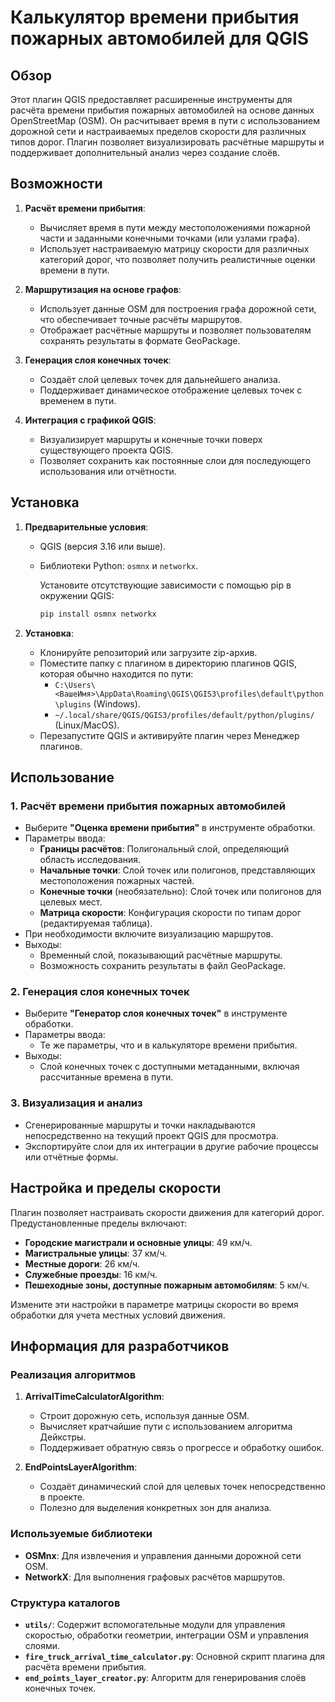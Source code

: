 # Калькулятор времени прибытия пожарных автомобилей для QGIS

## Обзор

Этот плагин QGIS предоставляет расширенные инструменты для расчёта времени прибытия пожарных автомобилей на основе данных OpenStreetMap (OSM). Он  расчитывает время в пути с использованием дорожной сети и настраиваемых пределов скорости для различных типов дорог. Плагин позволяет визуализировать расчётные маршруты и поддерживает дополнительный анализ через создание слоёв.

## Возможности

1. **Расчёт времени прибытия**:
   - Вычисляет время в пути между местоположениями пожарной части и заданными конечными точками (или узлами графа).
   - Использует настраиваемую матрицу скорости для различных категорий дорог, что позволяет получить реалистичные оценки времени в пути.

2. **Маршрутизация на основе графов**:
   - Использует данные OSM для построения графа дорожной сети, что обеспечивает точные расчёты маршрутов.
   - Отображает расчётные маршруты и позволяет пользователям сохранять результаты в формате GeoPackage.

3. **Генерация слоя конечных точек**:
   - Создаёт слой целевых точек для дальнейшего анализа.
   - Поддерживает динамическое отображение целевых точек с временем в пути.

4. **Интеграция с графикой QGIS**:
   - Визуализирует маршруты и конечные точки поверх существующего проекта QGIS.
   - Позволяет сохранить как постоянные слои для последующего использования или отчётности.

## Установка

1. **Предварительные условия**:
   - QGIS (версия 3.16 или выше).
   - Библиотеки Python: `osmnx` и `networkx`.

     Установите отсутствующие зависимости с помощью pip в окружении QGIS:
     ```bash
     pip install osmnx networkx
     ```

2. **Установка**:
   - Клонируйте репозиторий или загрузите zip-архив.
   - Поместите папку с плагином в директорию плагинов QGIS, которая обычно находится по пути:
     - `C:\Users\<ВашеИмя>\AppData\Roaming\QGIS\QGIS3\profiles\default\python\plugins` (Windows).
     - `~/.local/share/QGIS/QGIS3/profiles/default/python/plugins/` (Linux/MacOS).
   - Перезапустите QGIS и активируйте плагин через Менеджер плагинов.

## Использование

### 1. **Расчёт времени прибытия пожарных автомобилей**
   - Выберите **"Оценка времени прибытия"** в инструменте обработки.
   - Параметры ввода:
     - **Границы расчётов**: Полигональный слой, определяющий область исследования.
     - **Начальные точки**: Слой точек или полигонов, представляющих местоположения пожарных частей.
     - **Конечные точки** (необязательно): Слой точек или полигонов для целевых мест.
     - **Матрица скорости**: Конфигурация скорости по типам дорог (редактируемая таблица).
   - При необходимости включите визуализацию маршрутов.
   - Выходы:
     - Временный слой, показывающий расчётные маршруты.
     - Возможность сохранить результаты в файл GeoPackage.

### 2. **Генерация слоя конечных точек**
   - Выберите **"Генератор слоя конечных точек"** в инструменте обработки.
   - Параметры ввода:
     - Те же параметры, что и в калькуляторе времени прибытия.
   - Выходы:
     - Слой конечных точек с доступными метаданными, включая рассчитанные времена в пути.

### 3. **Визуализация и анализ**
   - Сгенерированные маршруты и точки накладываются непосредственно на текущий проект QGIS для просмотра.
   - Экспортируйте слои для их интеграции в другие рабочие процессы или отчётные формы.

## Настройка и пределы скорости

Плагин позволяет настраивать скорости движения для категорий дорог. Предустановленные пределы включают:
- **Городские магистрали и основные улицы**: 49 км/ч.
- **Магистральные улицы**: 37 км/ч.
- **Местные дороги**: 26 км/ч.
- **Служебные проезды**: 16 км/ч.
- **Пешеходные зоны, доступные пожарным автомобилям**: 5 км/ч.

Измените эти настройки в параметре матрицы скорости во время обработки для учета местных условий движения.

## Информация для разработчиков

### Реализация алгоритмов

1. **ArrivalTimeCalculatorAlgorithm**:
   - Строит дорожную сеть, используя данные OSM.
   - Вычисляет кратчайшие пути с использованием алгоритма Дейкстры.
   - Поддерживает обратную связь о прогрессе и обработку ошибок.

2. **EndPointsLayerAlgorithm**:
   - Создаёт динамический слой для целевых точек непосредственно в проекте.
   - Полезно для выделения конкретных зон для анализа.

### Используемые библиотеки

- **OSMnx**: Для извлечения и управления данными дорожной сети OSM.
- **NetworkX**: Для выполнения графовых расчётов маршрутов.

### Структура каталогов

- **`utils/`**: Содержит вспомогательные модули для управления скоростью, обработки геометрии, интеграции OSM и управления слоями.
- **`fire_truck_arrival_time_calculator.py`**: Основной скрипт плагина для расчёта времени прибытия.
- **`end_points_layer_creator.py`**: Алгоритм для генерирования слоёв конечных точек.

